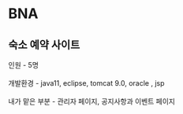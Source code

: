 # BNA
## 숙소 예약 사이트
인원 - 5명 <br><br>
개발환경 - java11, eclipse, tomcat 9.0, oracle , jsp <br><br>
내가 맡은 부분 - 관리자 페이지, 공지사항과 이벤트 페이지 <br><br>

<img src="">
